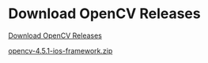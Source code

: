 # Download OpenCV Releases

[Download OpenCV Releases](https://opencv.org/releases/)

[opencv-4.5.1-ios-framework.zip](https://sourceforge.net/projects/opencvlibrary/files/4.5.1/opencv-4.5.1-ios-framework.zip/download)
